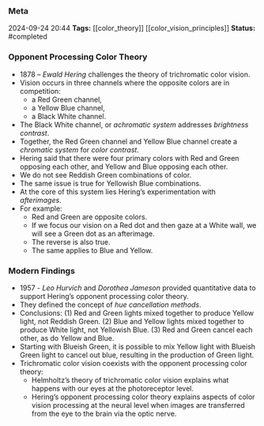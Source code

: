 ### Meta
2024-09-24 20:44
**Tags:** [[color_theory]] [[color_vision_principles]]
**Status:** #completed  

### Opponent Processing Color Theory
- 1878 – *Ewald Hering* challenges the theory of trichromatic color vision.
- Vision occurs in three channels where the opposite colors are in competition:
	- a Red Green channel,
	- a Yellow Blue channel,
	- a Black White channel.
- The Black White channel, or *achromatic system* addresses *brightness contrast*.
- Together, the Red Green channel and Yellow Blue channel create a *chromatic system* for *color contrast*.
- Hering said that there were four primary colors with Red and Green opposing each other, and Yellow and Blue opposing each other.
- We do not see Reddish Green combinations of color.
- The same issue is true for Yellowish Blue combinations.
- At the core of this system lies Hering’s experimentation with *afterimages*.
- For example:
	- Red and Green are opposite colors.
	- If we focus our vision on a Red dot and then gaze at a White wall, we will see a Green dot as an afterimage.
	- The reverse is also true.
	- The same applies to Blue and Yellow.

### Modern Findings
- 1957 - *Leo Hurvich* and *Dorothea Jameson* provided quantitative data to support Hering’s opponent processing color theory.
- They defined the concept of *hue cancellation methods*.
- Conclusions:
	(1) Red and Green lights mixed together to produce Yellow light, not Reddish Green.
	(2) Blue and Yellow lights mixed together to produce White light, not Yellowish Blue.
	(3) Red and Green cancel each other, as do Yellow and Blue.
- Starting with Blueish Green, it is possible to mix Yellow light with Blueish Green light to cancel out blue, resulting in the production of Green light.
- Trichromatic color vision coexists with the opponent processing color theory:
	- Helmholtz’s theory of trichromatic color vision explains what happens with our eyes at the photoreceptor level.
	- Hering’s opponent processing color theory explains aspects of color vision processing at the neural level when images are transferred from the eye to the brain via the optic nerve.